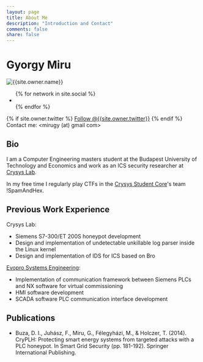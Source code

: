 ```yaml
---
layout: page
title: About Me
description: "Introduction and Contact"
comments: false
share: false
---
```

# Gyorgy Miru
<div class="author-container">
      <img class="author-img" src="{{site.url}}/{{site.owner.avatar}}" alt="{{site.owner.name}}" />
      <div class="author-contact">
	      <div class="author-social-buttons" style="border:3px black">
		      <ul class="list-inline social-buttons">
		        {% for network in site.social %}
		          <li><a href="{{ network.url }}" target="_blank"><i class="fa fa-{{ network.title }} fa-fw"></i></a></li>
		        {% endfor %}
		      </ul>
	      </div>
	      <div class="author-twitter-button">
	      {% if site.owner.twitter %}
	        <a href="https://twitter.com/{{site.owner.twitter}}" class="twitter-follow-button" data-show-count="false" data-size="large">Follow @{{site.owner.twitter}}</a>
	      {% endif %}
	      </div>
	      <div class="author-address">
	      	<span class="italic">Contact me:</span> &lt;mirugy (at) gmail com&gt;
	      </div>
      </div>

</div>

## Bio

I am a Computer Engineering masters student at the Budapest University of Technology and Economics and work as an ICS security researcher at [Crysys Lab](https://www.crysys.hu/).

In my free time I regularly play CTFs in the [Crysys Student Core](http://core.crysys.hu/)'s team !SpamAndHex.

## Previous Work Experience

Crysys Lab:

* Siemens S7-300/ET 200S honeypot development
* Design and implementation of undetectable unkillable log parser inside the Linux kernel
* Design and implementation of IDS for ICS based on Bro

[Evopro Systems Engineering](http://www.evopro.hu/eng):

* Implementation of communication framework between Siemens PLCs and NX software for virtual commissioning
* HMI software development
* SCADA software PLC communication interface development

## Publications

* Buza, D. I., Juhász, F., Miru, G., Félegyházi, M., & Holczer, T. (2014). CryPLH: Protecting smart energy systems from targeted attacks with a PLC honeypot. In Smart Grid Security (pp. 181-192). Springer International Publishing.
